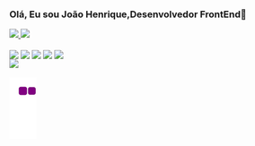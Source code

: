 ### Olá, Eu sou João Henrique,Desenvolvedor FrontEnd👋


<div>
 <a href="https://github.com/Joao-Henriqueb">
 <img height="180em" src=https://github-readme-stats.vercel.app/api?username=Joao-Henriqueb&theme=vision-friendly-dark&show_icons=true) style="max-width:100%;"/>
 <img height="180em" src=https://github-readme-stats.vercel.app/api/top-langs/?username=Joao-Henriqueb&theme=vision-friendly-dark&show_icons=true) style="max-width:"100%;"/>
 </a>
 </div>
  <br>
 <div>
  <img align="center" heigth="30" width="40" src="https://cdn.jsdelivr.net/gh/devicons/devicon/icons/html5/html5-original.svg" />
  <img align="center" heigth="30" width="40" src="https://cdn.jsdelivr.net/gh/devicons/devicon/icons/css3/css3-original.svg" />
  <img align="center" heigth="30" width="40" src="https://cdn.jsdelivr.net/gh/devicons/devicon/icons/javascript/javascript-original.svg" />
  <img align="center" heigth="30" width="40" src="https://cdn.jsdelivr.net/gh/devicons/devicon/icons/react/react-original.svg"/>    
  <img align="center" heigth="30" width="40" src="https://cdn.jsdelivr.net/gh/devicons/devicon/icons/python/python-original.svg"/   
 </div>  
 <br>
 <div>
 <a href="https://www.linkedin.com/in/jo%C3%A3o-henriqueeb/" target="_blank"><img src="https://img.shields.io/badge/LinkedIn-0077B5?style=for-thebadge&logo=linkedin&logoColor=white"target="_blank"></a>
</div>


![snake gif](https://github.com/Joao-Henriqueb/Joao-Henriqueb/blob/output/github-contribution-grid-snake.gif)
